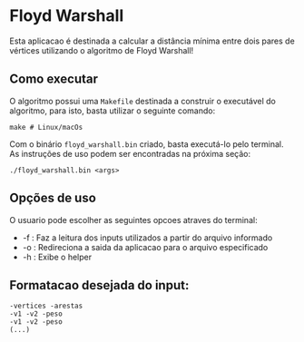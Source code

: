 # Floyd Warshall
Esta aplicacao é destinada a calcular a distância mínima entre dois pares de vértices utilizando o algoritmo de Floyd Warshall!

## Como executar
O algoritmo possui uma `Makefile` destinada a construir o executável do algoritmo, para isto, basta utilizar o seguinte comando:
```
make # Linux/macOs
```

Com o binário `floyd_warshall.bin` criado, basta executá-lo pelo terminal. As instruções de uso podem ser encontradas na próxima seção:
```
./floyd_warshall.bin <args>
```

## Opções de uso
O usuario pode escolher as seguintes opcoes atraves do terminal:
- -f <arquivo> : Faz a leitura dos inputs utilizados a partir do arquivo informado
- -o <arquivo> : Redireciona a saida da aplicacao para o arquivo especificado
- -h           : Exibe o helper

## Formatacao desejada do input:
```
-vertices -arestas
-v1 -v2 -peso
-v1 -v2 -peso
(...)
```